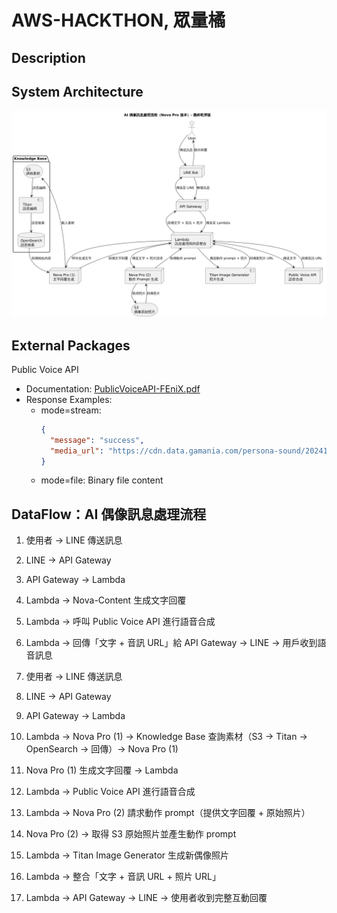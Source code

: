 # AWS-HACKTHON, 眾量橘

## Description


## System Architecture
![image](./Architect.png)

## External Packages
Public Voice API
- Documentation: [PublicVoiceAPI-FEniX.pdf](https://reurl.cc/4L1MEK)
- Response Examples:
  - mode=stream:
    ```json
    {
      "message": "success",
      "media_url": "https://cdn.data.gamania.com/persona-sound/20241014/ting/05870db4-6b07-48a0-b7f0-3ed69e137989.wav"
    }
    ```
  - mode=file: Binary file content


## DataFlow：AI 偶像訊息處理流程


1. 使用者 → LINE 傳送訊息  
2. LINE → API Gateway  
3. API Gateway → Lambda
4. Lambda → Nova-Content 生成文字回覆  
5. Lambda → 呼叫 Public Voice API 進行語音合成  
6. Lambda → 回傳「文字 + 音訊 URL」給 API Gateway → LINE → 用戶收到語音訊息

1. 使用者 → LINE 傳送訊息
2. LINE → API Gateway
3. API Gateway → Lambda
4. Lambda → Nova Pro (1) → Knowledge Base 查詢素材（S3 → Titan → OpenSearch → 回傳）→ Nova Pro (1)
5. Nova Pro (1) 生成文字回覆 → Lambda
6. Lambda → Public Voice API 進行語音合成
7. Lambda → Nova Pro (2) 請求動作 prompt（提供文字回覆 + 原始照片）
8. Nova Pro (2) → 取得 S3 原始照片並產生動作 prompt
9. Lambda → Titan Image Generator 生成新偶像照片
10. Lambda → 整合「文字 + 音訊 URL + 照片 URL」
11. Lambda → API Gateway → LINE → 使用者收到完整互動回覆





